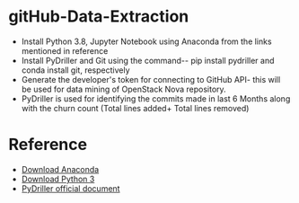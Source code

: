 # gitHub-Data-Extraction

- Install Python 3.8, Jupyter Notebook using Anaconda from the links mentioned in reference
- Install PyDriller and Git using the command-- pip install pydriller and conda install git, respectively
- Generate the developer's token for connecting to GitHub API- this will be used for data mining of OpenStack Nova repository.
- PyDriller is used for identifying the commits made in last 6 Months along with the churn count (Total lines added+ Total lines removed)

# Reference
- [Download Anaconda](https://www.anaconda.com/products/individual)
- [Download Python 3](https://www.python.org/downloads/)
- [PyDriller official document](https://pydriller.readthedocs.io/en/latest/)
